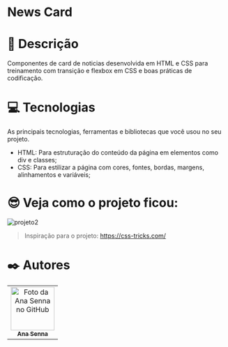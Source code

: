 # News Card
 # 📝 Descrição

Componentes de card de noticias desenvolvida em HTML e CSS para treinamento com transição e flexbox em CSS e boas práticas de codificação.

# 💻 Tecnologias

As principais tecnologias, ferramentas e bibliotecas que você usou no seu projeto.

- HTML: Para estruturação do conteúdo da página em elementos como div e classes;
- CSS: Para estilizar a página com cores, fontes, bordas, margens, alinhamentos e variáveis;

# 😎 Veja como o projeto ficou:

![projeto2](https://user-images.githubusercontent.com/109535627/200149003-4a3c874b-e7dd-459e-85ca-264afe0ee14b.png)
>Inspiração para o projeto:  https://css-tricks.com/
# ✒️ Autores

<table>
  <tr>
    <td align="center">
      <a href="https://github.com/Anasenna01">
        <img src="https://github.com/Anasenna01/Portfolio/assets/109535627/e7d9318f-2280-4317-94e7-ce4dd922e76e" width="100px;" alt="Foto da Ana Senna no GitHub"/><br>
        <sub>
          <b>Ana Senna</b>
        </sub>
      </a>
    </td>
  </tr>
</table>
